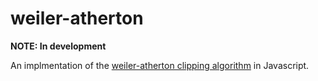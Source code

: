 weiler-atherton
===============
**NOTE: In development**

An implmentation of the [weiler-atherton clipping algorithm](http://en.wikipedia.org/wiki/Weiler%E2%80%93Atherton_clipping_algorithm) in Javascript.